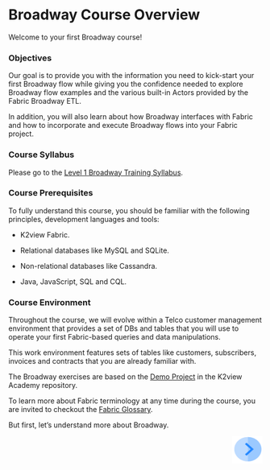 # Broadway Course Overview

Welcome to your first Broadway course!   

### Objectives

Our goal is to provide you with the information you need to kick-start your first Broadway flow while giving you the confidence needed to explore Broadway flow examples and the various built-in Actors provided by the Fabric Broadway ETL. 

In addition, you will also learn about how Broadway interfaces with Fabric and how to incorporate and execute Broadway flows into your Fabric project.

### Course Syllabus

Please go to the [Level 1 Broadway Training Syllabus](/academy/Training_Level_1/99_Broadway/02_broadway_training_syllabus.md).



### Course Prerequisites 

To fully understand this course, you should be familiar with the following principles, development languages and tools:

* K2view Fabric.

* Relational databases like MySQL and SQLite.

* Non-relational databases like Cassandra. 

* Java, JavaScript, SQL and CQL.

  

### Course Environment

Throughout the course, we will evolve within a Telco customer management environment that provides a set of DBs and tables that you will use to operate your first Fabric-based queries and data manipulations. 

This work environment features sets of tables  like customers, subscribers, invoices and contracts that you are already familiar with. 

The Broadway exercises are based on the [Demo Project](/articles/demo_project) in the K2view Academy repository.


To learn more about Fabric terminology at any time during the course, you are invited to checkout the [Fabric Glossary](/articles/01_fabric_overview/02_fabric_glossary.md).


But first, let’s understand more about Broadway.

[<img align="right" width="60" height="54" src="/articles/images/Next.png">](/academy/Training_Level_1/99_Broadway/03_broadway_overview.md)
